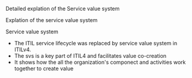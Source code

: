 Detailed explation of the Service value system 

Explation of the service value system 

Service value system 

- The ITIL service lifecycle was replaced by service value system in ITILv4.
- The svs is a key part of ITIL4 and facilitates value co-creation
- It shows how the all the organization's componect and activities work together to create value 
